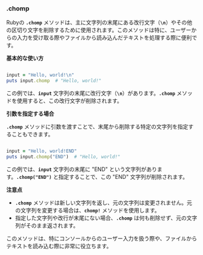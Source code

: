 ### .chomp

Rubyの **`.chomp`** メソッドは、主に文字列の末尾にある改行文字（**`\n`**）やその他の区切り文字を削除するために使用されます。このメソッドは特に、ユーザーからの入力を受け取る際やファイルから読み込んだテキストを処理する際に便利です。

**基本的な使い方**

```ruby

input = "Hello, world!\n"
puts input.chomp  # "Hello, world!"

```

この例では、**`input`** 文字列の末尾に改行文字（**`\n`**）があります。**`.chomp`** メソッドを使用すると、この改行文字が削除されます。

**引数を指定する場合**

**`.chomp`** メソッドに引数を渡すことで、末尾から削除する特定の文字列を指定することもできます。

```ruby

input = "Hello, world!END"
puts input.chomp("END")  # "Hello, world!"

```

この例では、**`input`** 文字列の末尾に "END" という文字列があります。**`.chomp("END")`** と指定することで、この "END" 文字列が削除されます。

**注意点**

- **`.chomp`** メソッドは新しい文字列を返し、元の文字列は変更されません。元の文字列を変更する場合は、**`chomp!`** メソッドを使用します。
- 指定した文字列や改行が末尾にない場合、**`.chomp`** は何も削除せず、元の文字列がそのまま返されます。

このメソッドは、特にコンソールからのユーザー入力を扱う際や、ファイルからテキストを読み込む際に非常に役立ちます。
